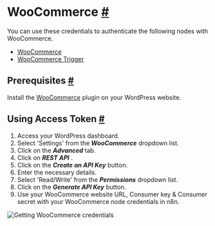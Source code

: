 


 WooCommerce
 [#](#woocommerce "Permanent link")
=================================================



 You can use these credentials to authenticate the following nodes with WooCommerce.
 


* [WooCommerce](/integrations/builtin/app-nodes/n8n-nodes-base.woocommerce/)
* [WooCommerce Trigger](/integrations/builtin/trigger-nodes/n8n-nodes-base.woocommercetrigger/)



 Prerequisites
 [#](#prerequisites "Permanent link")
-----------------------------------------------------



 Install the
 [WooCommerce](https://woocommerce.com/) 
 plugin on your WordPress website.
 



 Using Access Token
 [#](#using-access-token "Permanent link")
---------------------------------------------------------------


1. Access your WordPress dashboard.
2. Select 'Settings' from the
 ***WooCommerce***
 dropdown list.
3. Click on the
 ***Advanced***
 tab.
4. Click on
 ***REST API***
 .
5. Click on the
 ***Create an API Key***
 button.
6. Enter the necessary details.
7. Select 'Read/Write' from the
 ***Permissions***
 dropdown list.
8. Click on the
 ***Generate API Key***
 button.
9. Use your WooCommerce website URL, Consumer key & Consumer secret with your WooCommerce node credentials in n8n.



![Getting WooCommerce credentials](https://d33wubrfki0l68.cloudfront.net/20aff236ef420cfeee7c80ccbefb96a1ad55a30b/69658/_images/integrations/builtin/credentials/woocommerce/using-access-token.gif)





